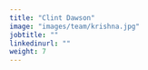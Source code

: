 ```yaml
---
title: "Clint Dawson"
image: "images/team/krishna.jpg"
jobtitle: ""
linkedinurl: ""
weight: 7
---
```


